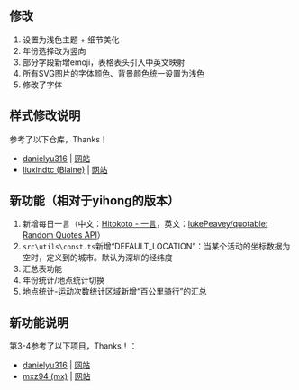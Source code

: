 ## 修改

1. 设置为浅色主题 + 细节美化
2. 年份选择改为竖向
3. 部分字段新增emoji，表格表头引入中英文映射
4. 所有SVG图片的字体颜色、背景颜色统一设置为浅色
5. 修改了字体

## 样式修改说明

参考了以下仓库，Thanks！

- [danielyu316](https://github.com/danielyu316/running_page) | [网站](https://danielyu316.github.io/running_page/)
- [liuxindtc (Blaine)](https://github.com/liuxindtc) | [网站](https://liuxin.run/)

## 新功能（相对于yihong的版本）

1. 新增每日一言（中文：[Hitokoto - 一言](https://hitokoto.cn/)，英文：[lukePeavey/quotable: Random Quotes API](https://github.com/lukePeavey/quotable?tab=readme-ov-file#get-random-quotes)）
2. `src\utils\const.ts`新增“DEFAULT_LOCATION”：当某个活动的坐标数据为空时，定义到的城市。默认为深圳的经纬度
3. 汇总表功能
4. 年份统计/地点统计切换
5. 地点统计-运动次数统计区域新增“百公里骑行”的汇总

## 新功能说明

第3-4参考了以下项目，Thanks！：

- [danielyu316](https://github.com/danielyu316/running_page) | [网站](https://danielyu316.github.io/running_page/)
- [mxz94 (mx)](https://github.com/mxz94) | [网站](https://run.malanxi.top/)
